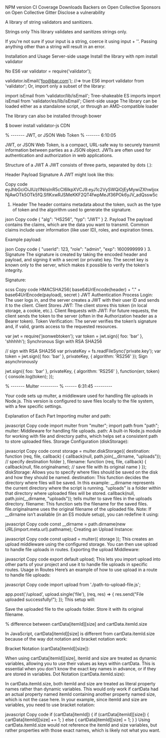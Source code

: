 <!-- validator.js   -->
<!-- 6:09:11 -->


NPM version CI Coverage Downloads Backers on Open Collective Sponsors on Open Collective Gitter Disclose a vulnerability

A library of string validators and sanitizers.

Strings only
This library validates and sanitizes strings only.

If you're not sure if your input is a string, coerce it using input + ''. Passing anything other than a string will result in an error.

Installation and Usage
Server-side usage
Install the library with npm install validator

No ES6
var validator = require('validator');

validator.isEmail('foo@bar.com'); //=> true
ES6
import validator from 'validator';
Or, import only a subset of the library:

import isEmail from 'validator/lib/isEmail';
Tree-shakeable ES imports
import isEmail from 'validator/es/lib/isEmail';
Client-side usage
The library can be loaded either as a standalone script, or through an AMD-compatible loader

<script type="text/javascript" src="validator.min.js"></script>
<script type="text/javascript">
  validator.isEmail('foo@bar.com'); //=> true
</script>
The library can also be installed through bower

$ bower install validator-js
CDN

<script src="https://unpkg.com/validator@latest/validator.min.js"></script>





% -------  JWT, or JSON Web Token
%  ------- 6:10:05

JWT, or JSON Web Token, is a compact, URL-safe way to securely transmit information between parties as a JSON object. JWTs are often used for authentication and authorization in web applications.

Structure of a JWT
A JWT consists of three parts, separated by dots (.):

Header
Payload
Signature
A JWT might look like this:

Copy code
eyJhbGciOiJIUzI1NiIsInR5cCI6IkpXVCJ9.eyJ1c2VySWQiOjEyMywiZXhwIjoxNjAwOTk5OTk5fQ.SflKxwRJSMeKKF2QT4fwpMeJf36POk6yJV_adQssw5c
1. Header
The header contains metadata about the token, such as the type of token and the algorithm used to generate the signature.

json
Copy code
{
  "alg": "HS256",
  "typ": "JWT"
}
2. Payload
The payload contains the claims, which are the data you want to transmit. Common claims include user information (like user ID), roles, and expiration times.

Example payload:

json
Copy code
{
  "userId": 123,
  "role": "admin",
  "exp": 1600999999
}
3. Signature
The signature is created by taking the encoded header and payload, and signing it with a secret (or private) key. The secret key is known only to the server, which makes it possible to verify the token's integrity.

Signature:

scss
Copy code
HMACSHA256(
  base64UrlEncode(header) + "." +
  base64UrlEncode(payload),
  secret
)
JWT Authentication Process
Login: The user logs in, and the server creates a JWT with their user ID and sends it to the client.
Client Stores JWT: The client stores this token (in local storage, a cookie, etc.).
Client Requests with JWT: For future requests, the client sends the token to the server (often in the Authorization header as a Bearer token).
Token Verification: The server verifies the token’s signature and, if valid, grants access to the requested resources.


var jwt = require('jsonwebtoken');
var token = jwt.sign({ foo: 'bar' }, 'shhhhh');
Synchronous Sign with RSA SHA256

// sign with RSA SHA256
var privateKey = fs.readFileSync('private.key');
var token = jwt.sign({ foo: 'bar' }, privateKey, { algorithm: 'RS256' });
Sign asynchronously

jwt.sign({ foo: 'bar' }, privateKey, { algorithm: 'RS256' }, function(err, token) {
  console.log(token);
});




% ------- Multer ---------
% ------ 6:31:45 ---------

Your code sets up multer, a middleware used for handling file uploads in Node.js. This version is configured to save files locally to the file system, with a few specific settings.

Explanation of Each Part
Importing multer and path:

javascript
Copy code
import multer from "multer";
import path from "path";
multer: Middleware for handling file uploads.
path: A built-in Node.js module for working with file and directory paths, which helps set a consistent path to store uploaded files.
Storage Configuration (diskStorage):

javascript
Copy code
const storage = multer.diskStorage({
    destination: function (req, file, callback) {
        callback(null, path.join(__dirname, "uploads")); // specify destination folder
    },
    filename: function (req, file, callback) {
        callback(null, file.originalname); // save file with its original name
    }
});
diskStorage: Allows you to specify where files should be saved on the disk and how they should be named.
destination: This function decides the directory where files will be saved. In this example:
__dirname represents the current directory where the script is running.
"uploads" is a folder within that directory where uploaded files will be stored.
callback(null, path.join(__dirname, "uploads")); tells multer to save files in the uploads directory.
filename: This function sets the filename for the saved files.
file.originalname uses the original filename of the uploaded file.
Note: If __dirname isn’t available (in an ES module setup), you can redefine it using:

javascript
Copy code
const __dirname = path.dirname(new URL(import.meta.url).pathname);
Creating an Upload Instance:

javascript
Copy code
const upload = multer({ storage });
This creates an upload middleware using the configured storage. You can then use upload to handle file uploads in routes.
Exporting the upload Middleware:

javascript
Copy code
export default upload;
This lets you import upload into other parts of your project and use it to handle file uploads in specific routes.
Usage in Routes
Here’s an example of how to use upload in a route to handle file uploads:

javascript
Copy code
import upload from './path-to-upload-file.js';

app.post('/upload', upload.single('file'), (req, res) => {
   res.send("File uploaded successfully!");
});
This setup will:

Save the uploaded file to the uploads folder.
Store it with its original filename.





% difference between  cartData[itemId][size]  and  cartData.itemId.size

In JavaScript, cartData[itemId][size] is different from cartData.itemId.size because of the way dot notation and bracket notation work:

Bracket Notation (cartData[itemId][size]):

When using cartData[itemId][size], itemId and size are treated as dynamic variables, allowing you to use their values as keys within cartData.
This is essential when you don't know the exact key names in advance, or if they are stored in variables.
Dot Notation (cartData.itemId.size):

In cartData.itemId.size, both itemId and size are treated as literal property names rather than dynamic variables.
This would only work if cartData had an actual property named itemId containing another property named size, which is not the case here.
In your example, since itemId and size are variables, you need to use bracket notation:

javascript
Copy code
if (cartData[itemId]) {
    if (cartData[itemId][size]) {
        cartData[itemId][size] += 1;
    } else {
        cartData[itemId][size] = 1;
    }
}
Using cartData.itemId.size would not reference the itemId and size variables, but rather properties with those exact names, which is likely not what you want.